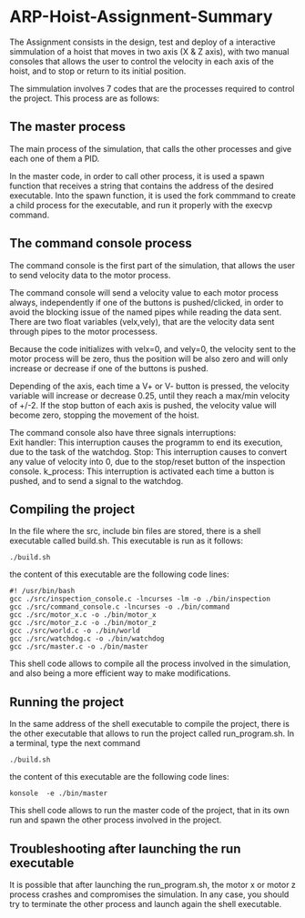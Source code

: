 # ARP-Hoist-Assignment-Summary

The Assignment consists in the design, test and deploy of a interactive simmulation of a hoist that moves in two axis (X & Z axis), with two manual consoles that allows the user to control the velocity in each axis of the hoist, and to stop or return to its initial position.

The simmulation involves 7 codes that are the processes required to control the project. This process are as follows:


## The master process
The main process of the simulation, that calls the other processes and give each one of them a PID.

In the master code, in order to call other process, it is used a spawn function that receives a string that contains the address of the desired executable. Into the spawn function, it is used the fork commmand to create a child process for the executable, and run it properly with the execvp command.

## The command console process
The command console is the first part of the simulation, that allows the user to send velocity data to the motor process.

The command console will send a velocity value to each motor process always, independently if one of the buttons is pushed/clicked, in order to avoid the blocking issue of the named pipes while reading the data sent. There are two float variables (velx,vely), that are the velocity data sent through pipes to the motor processess.

Because the code initializes with velx=0, and vely=0, the velocity sent to the motor process will be zero, thus the position will be also zero and will only increase or decrease if one of the buttons is pushed. 

Depending of the axis, each time a V+ or V- button is pressed, the velocity variable will increase or decrease 0.25, until they reach a max/min velocity of +/-2. If the stop button of each axis is pushed, the velocity value will become zero, stopping the movement of the hoist.

The command console also have three signals interruptions:                                                   
Exit handler: This interruption causes the programm to end its execution, due to the task of the watchdog.
Stop: This interruption causes to convert any value of velocity into 0, due to the stop/reset button of the inspection console.
k_process: This interruption is activated each time a button is pushed, and to send a signal to the watchdog.

## Compiling the project

In the file where the src, include bin files are stored, there is a shell executable called build.sh. This executable is run as it follows:

```console
./build.sh
```
the content of this executable are the following code lines:
```console
#! /usr/bin/bash
gcc ./src/inspection_console.c -lncurses -lm -o ./bin/inspection
gcc ./src/command_console.c -lncurses -o ./bin/command
gcc ./src/motor_x.c -o ./bin/motor_x
gcc ./src/motor_z.c -o ./bin/motor_z
gcc ./src/world.c -o ./bin/world
gcc ./src/watchdog.c -o ./bin/watchdog
gcc ./src/master.c -o ./bin/master
```
This shell code allows to compile all the process involved in the simulation, and also being a more efficient way to make modifications.

## Running the project

In the same address of the shell executable to compile the project, there is the other executable that allows to run the project called run_program.sh. In a terminal, type the next command

```console
./build.sh
```
the content of this executable are the following code lines:

```console
konsole  -e ./bin/master
```
This shell code allows to run the master code of the project, that in its own run and spawn the other process involved in the project.

## Troubleshooting after launching the run executable

It is possible that after launching the run_program.sh, the motor x or motor z process crashes and compromises the simulation. In any case, you should try to terminate the other process and launch again the shell executable.
